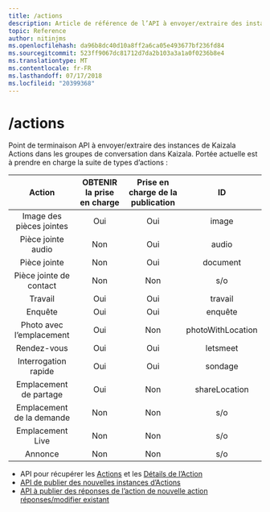 ```yaml
---
title: /actions
description: Article de référence de l’API à envoyer/extraire des instances de l’Action
topic: Reference
author: nitinjms
ms.openlocfilehash: da96b8dc40d10a8ff2a6ca05e493677bf236fd84
ms.sourcegitcommit: 523ff9067dc81712d7da2b103a3a1a0f0236b8e4
ms.translationtype: MT
ms.contentlocale: fr-FR
ms.lasthandoff: 07/17/2018
ms.locfileid: "20399368"
---
```

# <a name="actions"></a>/actions
Point de terminaison API à envoyer/extraire des instances de Kaizala Actions dans les groupes de conversation dans Kaizala. Portée actuelle est à prendre en charge la suite de types d’actions :

| Action | OBTENIR la prise en charge | Prise en charge de la publication | ID |
| :---: | :---: | :---: | :---: |
| Image des pièces jointes | Oui | Oui | image |
| Pièce jointe audio | Non | Oui | audio |
| Pièce jointe | Non | Oui | document |
| Pièce jointe de contact | Non | Non | s/o |
| Travail | Oui | Oui | travail |
| Enquête | Oui | Oui | enquête |
| Photo avec l’emplacement | Oui | Non | photoWithLocation |
| Rendez-vous | Oui | Oui | letsmeet |
| Interrogation rapide | Oui | Oui | sondage |
| Emplacement de partage | Oui | Non | shareLocation |
| Emplacement de la demande | Non | Non | s/o |
| Emplacement Live | Non | Non | s/o |
| Annonce | Non | Non | s/o |


*   API pour récupérer les [Actions](actions_get.md) et les [Détails de l’Action](actionDetails.md)
*   [API de publier des nouvelles instances d’Actions](actions_post.md)
*   [API à publier des réponses de l’action de nouvelle action réponses/modifier existant](action_responses.md)
